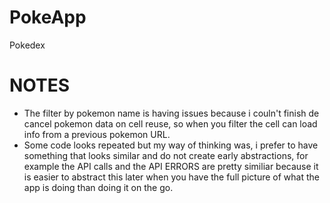 # PokeApp
Pokedex

# NOTES
- The filter by pokemon name is having issues because i couln't finish de cancel pokemon data on cell reuse, so when you filter the cell can load info from a previous pokemon URL.
- Some code looks repeated but my way of thinking was, i prefer to have something that looks similar and do not create early abstractions, for example the API calls  and the API ERRORS are pretty similiar because it is easier to abstract this later when you have the full picture of what the app is doing than doing it on the go.

